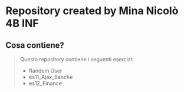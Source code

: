 # Repository created by Mina Nicolò 4B INF #

## Cosa contiene? ##
> Questo repository contiene i seguenti esercizi:
> * Random User
> * es11_Ajax_Banche
> * es12_Finance
